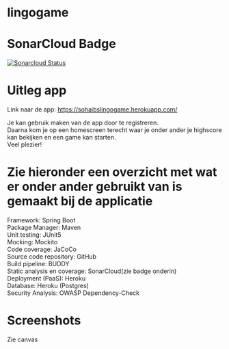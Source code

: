 # lingogame

#  SonarCloud Badge
  
[![Sonarcloud Status](https://sonarcloud.io/api/project_badges/measure?project=sohaibelb_lingogame&metric=alert_status)](https://sonarcloud.io/dashboard?id=sohaibelb_lingogame)
  
# Uitleg app
Link naar de app: https://sohaibslingogame.herokuapp.com/  
  
Je kan gebruik maken van de app door te registreren.  
Daarna kom je op een homescreen terecht waar je onder ander je highscore kan bekijken en een game kan starten.  
Veel plezier!  
  
# Zie hieronder een overzicht met wat er onder ander gebruikt van is gemaakt bij de applicatie
  
Framework: Spring Boot  
Package Manager: Maven  
Unit testing: JUnit5  
Mocking: Mockito  
Code coverage: JaCoCo  
Source code repository: GitHub  
Build pipeline: BUDDY  
Static analysis en coverage: SonarCloud(zie badge onderin)  
Deployment (PaaS): Heroku  
Database: Heroku (Postgres)  
Security Analysis: OWASP Dependency-Check  
    
# Screenshots
Zie canvas  
  
